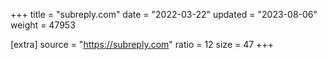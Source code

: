 +++
title = "subreply.com"
date = "2022-03-22"
updated = "2023-08-06"
weight = 47953

[extra]
source = "https://subreply.com"
ratio = 12
size = 47
+++
